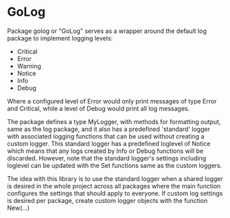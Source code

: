 # GoLog

Package golog or "GoLog" serves as a wrapper around the default log package to
implement logging levels:
  - Critical
  - Error
  - Warning
  - Notice
  - Info
  - Debug

Where a configured level of Error would only print messages of type Error and
Critical, while a level of Debug would print all log messages.

The package defines a type MyLogger, with methods for formatting output, same
as the log package, and it also has a predefined 'standard' logger with
associated logging functions that can be used without creating a custom logger.
This standard logger has a predefined loglevel of Notice which means that any
logs created by Info or Debug functions will be discarded.
However, note that the standard logger's settings including loglevel can be
updated with the Set functions same as the custom loggers.

The idea with this library is to use the standard logger when a shared logger
is desired in the whole project across all packages where the main function
configures the settings that should apply to everyone. If custom log settings
is desired per package, create custom logger objects with the function New(...)
